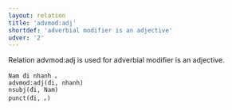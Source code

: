 ```yaml
---
layout: relation
title: 'advmod:adj'
shortdef: 'adverbial modifier is an adjective'
udver: '2'
---
```


Relation advmod:adj is used for adverbial modifier is an adjective.

~~~ sdparse
Nam đi nhanh 。
advmod:adj(đi, nhanh)
nsubj(đi, Nam)
punct(đi, 。)
~~~

<!-- Interlanguage links updated So kvě 14 19:02:54 CEST 2022 -->
